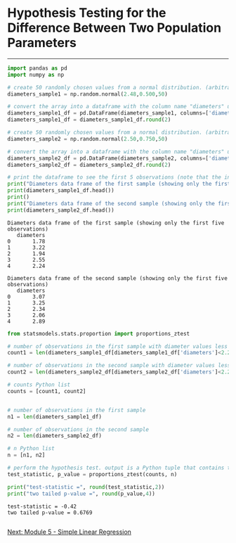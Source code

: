 # Hypothesis Testing for the Difference Between Two Population Parameters

---

```python
import pandas as pd
import numpy as np

# create 50 randomly chosen values from a normal distribution. (arbitrarily using mean=2.48 and standard deviation=0.500) 
diameters_sample1 = np.random.normal(2.48,0.500,50)

# convert the array into a dataframe with the column name "diameters" using pandas library
diameters_sample1_df = pd.DataFrame(diameters_sample1, columns=['diameters'])
diameters_sample1_df = diameters_sample1_df.round(2)

# create 50 randomly chosen values from a normal distribution. (arbitrarily using mean=2.50 and standard deviation=0.750) 
diameters_sample2 = np.random.normal(2.50,0.750,50)

# convert the array into a dataframe with the column name "diameters" using pandas library
diameters_sample2_df = pd.DataFrame(diameters_sample2, columns=['diameters'])
diameters_sample2_df = diameters_sample2_df.round(2)

# print the dataframe to see the first 5 observations (note that the index of dataframe starts at 0)
print("Diameters data frame of the first sample (showing only the first five observations)")
print(diameters_sample1_df.head())
print()
print("Diameters data frame of the second sample (showing only the first five observations)")
print(diameters_sample2_df.head())
```

    Diameters data frame of the first sample (showing only the first five observations)
       diameters
    0       1.78
    1       3.22
    2       1.94
    3       2.55
    4       2.24
    
    Diameters data frame of the second sample (showing only the first five observations)
       diameters
    0       3.07
    1       3.25
    2       2.34
    3       2.06
    4       2.89



```python
from statsmodels.stats.proportion import proportions_ztest

# number of observations in the first sample with diameter values less than 2.20. 
count1 = len(diameters_sample1_df[diameters_sample1_df['diameters']<2.20])

# number of observations in the second sample with diameter values less than 2.20. 
count2 = len(diameters_sample2_df[diameters_sample2_df['diameters']<2.20])

# counts Python list
counts = [count1, count2]


# number of observations in the first sample
n1 = len(diameters_sample1_df)

# number of observations in the second sample
n2 = len(diameters_sample2_df)

# n Python list
n = [n1, n2]

# perform the hypothesis test. output is a Python tuple that contains test_statistic and the two-sided P_value.
test_statistic, p_value = proportions_ztest(counts, n)

print("test-statistic =", round(test_statistic,2))
print("two tailed p-value =", round(p_value,4))
```

    test-statistic = -0.42
    two tailed p-value = 0.6769



```python

```
[Next: Module 5 - Simple Linear Regression](../Simple_Linear_Regression/README.md)
